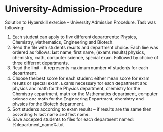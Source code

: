 # University-Admission-Procedure
Solution to Hyperskill exercise – University Admission Procedure.
Task was following:
1.	Each student can apply to five different departments: Physics, Chemistry, Mathematics, Engineering and Biotech. 
2.	Read the file with students results and department choice. Each line was ordered as follows: last name, first name, (exams results) physics, chemistry, math, computer science, special exam. Followed by choice of three different departments.
3.	Read the limit – it represents maximum number of students for each department.
4.	Choose the best score for each student: either mean score for exam results or special exam. Exams necessary for each department are:  physics and math for the Physics department, chemistry for the Chemistry department, math for the Mathematics department, computer science and math for the Engineering Department, chemistry and physics for the Biotech department. 
5.	Sort students according to exam results – if results are the same then according to last name and first name.
6.	Save accepted students to files for each department named: %department_name%.txt


